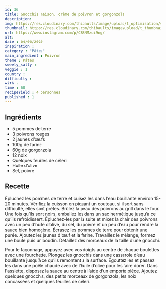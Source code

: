 ```yaml
---
id: 36
title: Gnocchis maison, crème de poivron et gorgonzola
description: 
img: https://res.cloudinary.com/thibaults/image/upload/t_optimisation/v1600509253/Recipes/20200604_gnocchis.jpg
thumbnail: https://res.cloudinary.com/thibaults/image/upload/t_thumbnail_josie/v1600509253/Recipes/20200604_gnocchis.jpg
url: https://www.instagram.com/p/CBBNMzui9ng/
alt: 
date : 04/06/2020
inspiration :
category : "Pâtes"
main_ingredient : Poivron
theme : Pâtes
sweety_salty : 
veggie : 1
country :
difficulty :
with : 
time : 60
recipeYield : 4 personnes
published : 1
---
```


## Ingrédients
 - 5 pommes de terre
 - 3 poivrons rouges
 - 2 jaunes d’œufs
 - 100g de farine
 - 60g de gorgonzola
 - 12 noix
 - Quelques feuilles de céleri
 - Huile d’olive
 - Sel, poivre

## Recette
Épluchez les pommes de terre et cuisez les dans l’eau bouillante environ 15-20 minutes. Vérifiez la cuisson en piquant un couteau, si il sort sans difficulté, elles sont prêtes. Brûlez la peau des poivrons au grill dans le four. Une fois qu’ils sont noirs, emballez les dans un sac hermétique jusqu’à ce qu’ils refroidissent. Épluchez-les par la suite et mixez la chair des poivrons avec un peu d’huile d’olive, du sel, du poivre et un peu d’eau pour rendre la sauce bien homogène. Écrasez les pommes de terre pour obtenir une purée. Ajoutez les jaunes d'œuf et la farine. Travaillez le mélange, formez une boule puis un boudin. Détaillez des morceaux de la taille d’une gnocchi.

Pour le façonnage, appuyez avec vos doigts au centre de chaque boulettes avec une fourchette. Plongez les gnocchis dans une casserole d’eau bouillante jusqu’à ce qu’ils remontent à la surface. Égouttez les et passez les dans une poêle chaude avec de l’huile d’olive pour les faire dorer. Dans l'assiette, disposez la sauce au centre à l’aide d’un emporte pièce. Ajoutez quelques gnocchis, des petits morceaux de gorgonzola, les noix concassées et quelques feuilles de céleri.